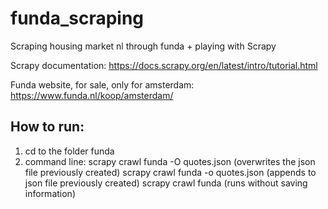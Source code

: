 # funda_scraping
Scraping housing market nl through funda + playing with Scrapy


Scrapy documentation: 
https://docs.scrapy.org/en/latest/intro/tutorial.html

Funda website, for sale, only for amsterdam: https://www.funda.nl/koop/amsterdam/


## How to run:
1. cd to the folder funda
2. command line: scrapy crawl funda -O quotes.json   (overwrites the json file previously created)
   scrapy crawl funda -o quotes.json                 (appends to json file previously created)
   scrapy crawl funda                                (runs without saving information)